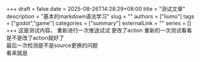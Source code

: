+++
draft = false
date = 2025-08-26T14:28:29+08:00
title = "测试文章"
description = "基本的markdown语法学习"
slug = ""
authors = ["liumo"]
tags = ["godot","game"]
categories = ["summary"]
externalLink = ""
series = []
+++
这是测试内容。
重新进行一次推送试试
更改了action
重新的一次测试看看是不是改了action就好了  
最后一次检测是不是source更换的问题  
看来就是